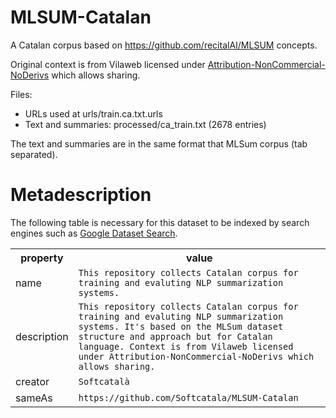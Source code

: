 # MLSUM-Catalan
A Catalan corpus based on https://github.com/recitalAI/MLSUM concepts.

Original context is from Vilaweb licensed under [Attribution-NonCommercial-NoDerivs](https://creativecommons.org/licenses/by-nc-nd/3.0/deed.ca) which allows sharing.

Files:
* URLs used at urls/train.ca.txt.urls
* Text and summaries: processed/ca_train.txt (2678 entries)

The text and summaries are in the same format that MLSum corpus (tab separated).


# Metadescription

The following table is necessary for this dataset to be indexed by search
engines such as <a href="https://g.co/datasetsearch">Google Dataset Search</a>.

<div itemscope itemtype="http://schema.org/Dataset">
  <table>
    <tr>
      <th>property</th>
      <th>value</th>
    </tr>
    <tr>
      <td>name</td>
      <td><code itemprop="name">This repository collects Catalan corpus for training and evaluting NLP summarization systems.</code></td>
    </tr>
    <tr>
      <td>description</td>
      <td><code itemprop="description">This repository collects Catalan corpus for training and evaluting NLP summarization systems. It's based on the MLSum dataset structure and approach but for Catalan language. Context is from Vilaweb licensed under Attribution-NonCommercial-NoDerivs which allows sharing.</code></td>
    </tr>
    <tr>
      <td>creator</td>
      <td><code itemprop="creator">Softcatalà</code></td>
    </tr>
    <tr>
      <td>sameAs</td>
      <td><code itemprop="sameAs">https://github.com/Softcatala/MLSUM-Catalan</code></td>
    </tr>
  </table>
</div>
